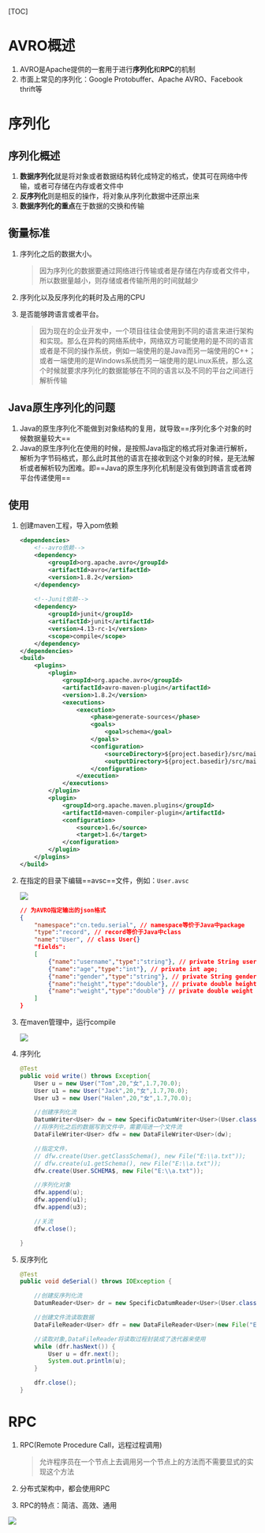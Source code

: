 [TOC]

# AVRO概述

1. AVRO是Apache提供的一套用于进行**序列化**和**RPC**的机制
2. 市面上常见的序列化：Google Protobuffer、Apache AVRO、Facebook thrift等



# 序列化

## 序列化概述

1. **数据序列化**就是将对象或者数据结构转化成特定的格式，使其可在网络中传输，或者可存储在内存或者文件中
2. **反序列化**则是相反的操作，将对象从序列化数据中还原出来
3. **数据序列化的重点**在于数据的交换和传输 

## 衡量标准

1. 序列化之后的数据大小。

   > 因为序列化的数据要通过网络进行传输或者是存储在内存或者文件中，所以数据量越小，则存储或者传输所用的时间就越少

2. 序列化以及反序列化的耗时及占用的CPU

3. 是否能够跨语言或者平台。

   > 因为现在的企业开发中，一个项目往往会使用到不同的语言来进行架构和实现。那么在异构的网络系统中，网络双方可能使用的是不同的语言或者是不同的操作系统，例如一端使用的是Java而另一端使用的C++；或者一端使用的是Windows系统而另一端使用的是Linux系统，那么这个时候就要求序列化的数据能够在不同的语言以及不同的平台之间进行解析传输



## Java原生序列化的问题

1. Java的原生序列化不能做到对象结构的复用，就导致==序列化多个对象的时候数据量较大==
2. Java的原生序列化在使用的时候，是按照Java指定的格式将对象进行解析，解析为字节码格式，那么此时其他的语言在接收到这个对象的时候，是无法解析或者解析较为困难。即==Java的原生序列化机制是没有做到跨语言或者跨平台传递使用==



## 使用

1. 创建maven工程，导入pom依赖

   ```xml
   <dependencies>
       <!--avro依赖-->
       <dependency>
           <groupId>org.apache.avro</groupId>
           <artifactId>avro</artifactId>
           <version>1.8.2</version>
       </dependency>
       
       <!--Junit依赖-->
       <dependency>
           <groupId>junit</groupId>
           <artifactId>junit</artifactId>
           <version>4.13-rc-1</version>
           <scope>compile</scope>
       </dependency>
   </dependencies>
   <build>
       <plugins>
           <plugin>
               <groupId>org.apache.avro</groupId>
               <artifactId>avro-maven-plugin</artifactId>
               <version>1.8.2</version>
               <executions>
                   <execution>
                       <phase>generate-sources</phase>
                       <goals>
                           <goal>schema</goal>
                       </goals>
                       <configuration>
                           <sourceDirectory>${project.basedir}/src/main/avro/</sourceDirectory>
                           <outputDirectory>${project.basedir}/src/main/java/</outputDirectory>
                       </configuration>
                   </execution>
               </executions>
           </plugin>
           <plugin>
               <groupId>org.apache.maven.plugins</groupId>
               <artifactId>maven-compiler-plugin</artifactId>
               <configuration>
                   <source>1.6</source>
                   <target>1.6</target>
               </configuration>
           </plugin>
       </plugins>
   </build>
   ```

2. 在指定的目录下编辑==avsc==文件，例如：`User.avsc`

   ![](https://gitee.com/sxhDrk/images/raw/master/imgs/avro项目结构.png)

   ```json
   // 为AVRO指定输出的json格式
   {
       "namespace":"cn.tedu.serial", // namespace等价于Java中package
       "type":"record", // record等价于Java中class
       "name":"User", // class User{}
       "fields":
       [
           {"name":"username","type":"string"}, // private String username;
           {"name":"age","type":"int"}, // private int age;
           {"name":"gender","type":"string"}, // private String gender
           {"name":"height","type":"double"}, // private double height
           {"name":"weight","type":"double"} // private double weight
       ]
   }
   ```

3. 在maven管理中，运行compile

   ![](https://gitee.com/sxhDrk/images/raw/master/imgs/运行avro产生Java文件.png)

4. 序列化

   ```java
   @Test
   public void write() throws Exception{
       User u = new User("Tom",20,"女",1.7,70.0);
       User u1 = new User("Jack",20,"女",1.7,70.0);
       User u3 = new User("Halen",20,"女",1.7,70.0);
   
       //创建序列化流
       DatumWriter<User> dw = new SpecificDatumWriter<User>(User.class);
       //将序列化之后的数据写到文件中，需要闯进一个文件流
       DataFileWriter<User> dfw = new DataFileWriter<User>(dw);
   
       //指定文件，
       // dfw.create(User.getClassSchema(), new File("E:\\a.txt"));
       // dfw.create(u1.getSchema(), new File("E:\\a.txt"));
       dfw.create(User.SCHEMA$, new File("E:\\a.txt"));
   
       //序列化对象
       dfw.append(u);
       dfw.append(u1);
       dfw.append(u3);
   
       //关流
       dfw.close();
   
   }
   ```

   

5. 反序列化

   ```java
   @Test
   public void deSerial() throws IOException {
   
       //创建反序列化流
       DatumReader<User> dr = new SpecificDatumReader<User>(User.class);
   
       //创建文件流读取数据
       DataFileReader<User> dfr = new DataFileReader<User>(new File("E:\\a.txt"),dr);
   
       //读取对象,DataFileReader将读取过程封装成了迭代器来使用
       while (dfr.hasNext()) {
           User u = dfr.next();
           System.out.println(u);
       }
   
       dfr.close();
   }
   ```

   



# RPC

1. RPC(Remote Procedure Call，远程过程调用)

   > 允许程序员在一个节点上去调用另一个节点上的方法而不需要显式的实现这个方法

2. 分布式架构中，都会使用RPC

3. RPC的特点：简洁、高效、通用

![](https://gitee.com/sxhDrk/images/raw/master/imgs/RPC.png)